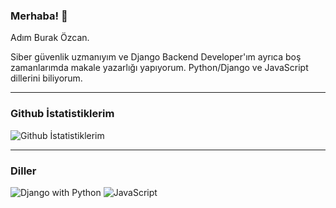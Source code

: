 ### Merhaba! 👋

Adım Burak Özcan.

Siber güvenlik uzmanıyım ve Django Backend Developer'ım ayrıca boş zamanlarımda makale yazarlığı yapıyorum.
Python/Django ve JavaScript  dillerini biliyorum.

---

### Github İstatistiklerim

![Github İstatistiklerim](https://github-readme-stats.vercel.app/api?username=burakozcn01&show_icons=true&theme=radical)

---

### Diller

![Django with Python](https://img.shields.io/badge/-Django%20with%20Python-092E20?style=flat-square&logo=python&logoColor=3776AB&labelColor=white)
![JavaScript](https://img.shields.io/badge/-JavaScript-F7DF1E?style=flat-square&logo=javascript&logoColor=black)


<!--
**Reload-ing/Reload-ing** is a ✨ _special_ ✨ repository because its `README.md` (this file) appears on your GitHub profile.

Here are some ideas to get you started:

- 🔭 I’m currently working on ...
- 🌱 I’m currently learning ...
- 👯 I’m looking to collaborate on ...
- 🤔 I’m looking for help with ...
- 💬 Ask me about ...
- 📫 How to reach me: ...
- 😄 Pronouns: ...
- ⚡ Fun fact: ...
-->
